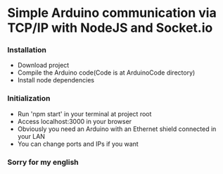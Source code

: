 # Simple Arduino communication via TCP/IP with NodeJS and Socket.io

### Installation
  - Download project
  - Compile the Arduino code(Code is at ArduinoCode directory)
  - Install node dependencies
  
### Initialization
  - Run 'npm start' in your terminal at project root
  - Access localhost:3000 in your browser
  - Obviously you need an Arduino with an Ethernet shield connected in your LAN
  - You can change ports and IPs if you want


### Sorry for my english